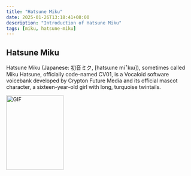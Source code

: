 ```yaml
---
title: "Hatsune Miku"
date: 2025-01-26T13:18:41+08:00
description: "Introduction of Hatsune Miku"
tags: [miku, hatsune-miku]
---
```


## Hatsune Miku
Hatsune Miku (Japanese: 初音ミク, [hatsɯne miꜜkɯ]), sometimes called Miku Hatsune, officially code-named CV01, is a Vocaloid software voicebank developed by Crypton Future Media and its official mascot character, a sixteen-year-old girl with long, turquoise twintails.

<img src="../imgs/miku.gif" alt="GIF" width="153" height="200">